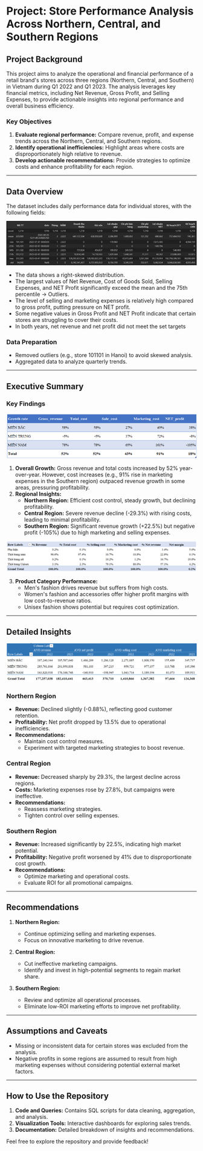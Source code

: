# Project: Store Performance Analysis Across Northern, Central, and Southern Regions

## Project Background
This project aims to analyze the operational and financial performance of a retail brand's stores across three regions (Northern, Central, and Southern) in Vietnam during Q1 2022 and Q1 2023. The analysis leverages key financial metrics, including Net Revenue, Gross Profit, and Selling Expenses, to provide actionable insights into regional performance and overall business efficiency.

### Key Objectives
1. **Evaluate regional performance:** Compare revenue, profit, and expense trends across the Northern, Central, and Southern regions.
2. **Identify operational inefficiencies:** Highlight areas where costs are disproportionately high relative to revenue.
3. **Develop actionable recommendations:** Provide strategies to optimize costs and enhance profitability for each region.

---

## Data Overview
The dataset includes daily performance data for individual stores, with the following fields:

![Data Overview](chart/overview.png)

- The data shows a right-skewed distribution.
- The largest values of Net Revenue, Cost of Goods Sold, Selling Expenses, and NET Profit significantly exceed the mean and the 75th percentile -> Outliers.
- The level of selling and marketing expenses is relatively high compared to gross profit, putting pressure on NET profit.
- Some negative values in Gross Profit and NET Profit indicate that certain stores are struggling to cover their costs.
- In both years, net revenue and net profit did not meet the set targets

### Data Preparation
- Removed outliers (e.g., store 101101 in Hanoi) to avoid skewed analysis.
- Aggregated data to analyze quarterly trends.

---

## Executive Summary
### Key Findings
![Overall Growth](chart/overall_growth.png)

1. **Overall Growth:** Gross revenue and total costs increased by 52% year-over-year. However, cost increases (e.g., 91% rise in marketing expenses in the Southern region) outpaced revenue growth in some areas, pressuring profitability.
2. **Regional Insights:**
   - **Northern Region:** Efficient cost control, steady growth, but declining profitability.
   - **Central Region:** Severe revenue decline (-29.3%) with rising costs, leading to minimal profitability.
   - **Southern Region:** Significant revenue growth (+22.5%) but negative profit (-105%) due to high marketing and selling expenses.

![Product Category Performance](chart/category_growth.png)

3. **Product Category Performance:**
   - Men's fashion drives revenue but suffers from high costs.
   - Women's fashion and accessories offer higher profit margins with low cost-to-revenue ratios.
   - Unisex fashion shows potential but requires cost optimization.

---

## Detailed Insights
![Detailed Insights](chart/Region.png)
### Northern Region
- **Revenue:** Declined slightly (-0.88%), reflecting good customer retention.
- **Profitability:** Net profit dropped by 13.5% due to operational inefficiencies.
- **Recommendations:**
  - Maintain cost control measures.
  - Experiment with targeted marketing strategies to boost revenue.

### Central Region
- **Revenue:** Decreased sharply by 29.3%, the largest decline across regions.
- **Costs:** Marketing expenses rose by 27.8%, but campaigns were ineffective.
- **Recommendations:**
  - Reassess marketing strategies.
  - Tighten control over selling expenses.

### Southern Region
- **Revenue:** Increased significantly by 22.5%, indicating high market potential.
- **Profitability:** Negative profit worsened by 41% due to disproportionate cost growth.
- **Recommendations:**
  - Optimize marketing and operational costs.
  - Evaluate ROI for all promotional campaigns.

---

## Recommendations
1. **Northern Region:**
   - Continue optimizing selling and marketing expenses.
   - Focus on innovative marketing to drive revenue.

2. **Central Region:**
   - Cut ineffective marketing campaigns.
   - Identify and invest in high-potential segments to regain market share.

3. **Southern Region:**
   - Review and optimize all operational processes.
   - Eliminate low-ROI marketing efforts to improve net profitability.

---

## Assumptions and Caveats
- Missing or inconsistent data for certain stores was excluded from the analysis.
- Negative profits in some regions are assumed to result from high marketing expenses without considering potential external market factors.

---

## How to Use the Repository
1. **Code and Queries:** Contains SQL scripts for data cleaning, aggregation, and analysis.
2. **Visualization Tools:** Interactive dashboards for exploring sales trends.
3. **Documentation:** Detailed breakdown of insights and recommendations.

Feel free to explore the repository and provide feedback!

